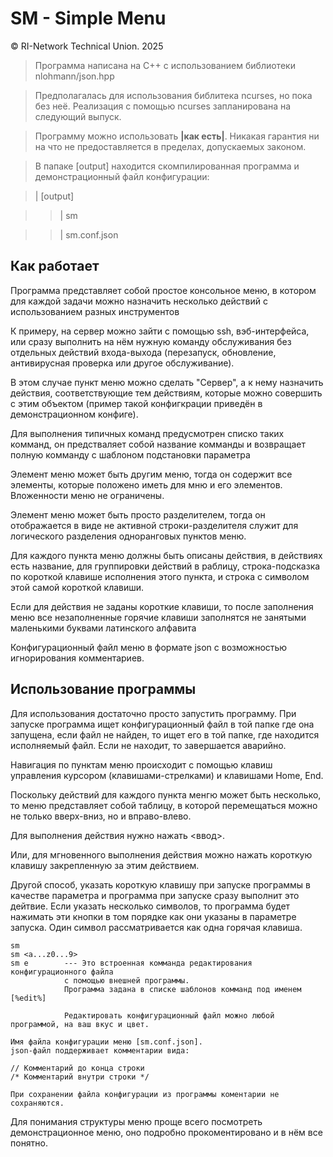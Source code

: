 # SM - Simple Menu

© RI-Network Technical Union. 2025

> Программа написана на C++ 
  c использованием библиотеки nlohmann/json.hpp 

> Предполагалась для использования библитека ncurses, но пока без неё. 
Реализация с помощью ncurses запланирована на следующий выпуск. 

> Программу можно использовать **|как есть|**. 
Никакая гарантия ни на что не предоставляется в пределах, допускаемых законом.


> В папаке [output] находится скомпилированная программа и демонстрационный файл конфигурации:

>| [output]

>>| sm

>>| sm.conf.json


##
## Как работает

Программа представляет собой простое консольное меню,
в котором для каждой задачи можно назначить несколько действий 
с использованием разных инструментов

К примеру, на сервер можно зайти с помощью ssh, вэб-интерфейса, 
или сразу выполнить на нём нужную команду обслуживания 
без отдельных действий входа-выхода 
(перезапуск, обновление, антивирусная проверка или другое обслуживание).

В этом случае пункт меню можно сделать "Сервер", а к нему назначить действия, 
соответствующие тем действиям, которые можно совершить с этим объектом
(пример такой конфигкрации приведён в демонстрационном конфиге).

Для выполнения типичных команд предусмотрен списко таких комманд,
он предстваляет собой название комманды и возвращает полную комманду с шаблоном подстановки параметра

Элемент меню может быть другим меню, тогда он содержит все элементы, которые положено иметь для мню и его элементов.
Вложенности меню не ограничены.

Элемент меню может быть просто разделителем, тогда он отображается в виде не активной строки-разделителя 
служит для логического разделения одноранговых пунктов меню.

Для каждого пункта меню должны быть описаны действия, 
в действиях есть название, для группировки действий в раблицу, 
строка-подсказка по короткой клавише исполнения этого пункта,
и строка с символом этой самой короткой клавиши.

Если для действия не заданы короткие клавиши, то после заполнения меню 
все незаполненные горячие клавиши заполнятся не занятыми маленькими буквами латинского алфавита


Конфигурационный файл меню в формате json с возможностью игнорирования комментариев.



##
## Использование программы

Для использования достаточно просто запустить программу.
При запуске программа ищет конфигурационный файл в той папке где она запущена,
если файл не найден, то ищет его в той папке, где находится исполняемый файл.
Если не находит, то завершается аварийно.

Навигация по пунктам меню происходит с помощью клавиш управления курсором 
(клавишами-стрелками) и клавишами Home, End.

Поскольку действий для каждого пункта менгю может быть несколько, 
то меню представляет собой таблицу, в которой перемещаться можно не только вверх-вниз, но и вправо-влево.

Для выполнения действия нужно нажать <ввод>.

Или, для мгновенного выполнения действия можно нажать короткую клавишу закрепленную за этим действием.

Другой способ, указать короткую клавишу при запуске программы 
в качестве параметра и программа при запуске сразу выполнит это дейтвие.
Если указать несколько символов, то программа будет нажимать эти кнопки 
в том порядке как они указаны в параметре запуска. Один символ 
рассматривается как одна горячая клавиша.
    
    sm
    sm <a...z0...9>
    sm e        --- Это встроенная комманда редактирования конфигурационного файла 
                с помощью внешней программы. 
                Программа задана в списке шаблонов комманд под именем [%edit%]
                
                Редактировать конфигурационный файл можно любой программой, на ваш вкус и цвет.
                
    Имя файла конфигурации меню [sm.conf.json]. 
    json-файл поддерживает комментарии вида:
    
    // Комментарий до конца строки
    /* Комментарий внутри строки */
    
    При сохранении файла конфигурации из программы коментарии не сохраняются.
    

Для понимания структуры меню проще всего посмотреть демонстрационное меню,
оно подробно прокоментировано и в нём все понятно.

